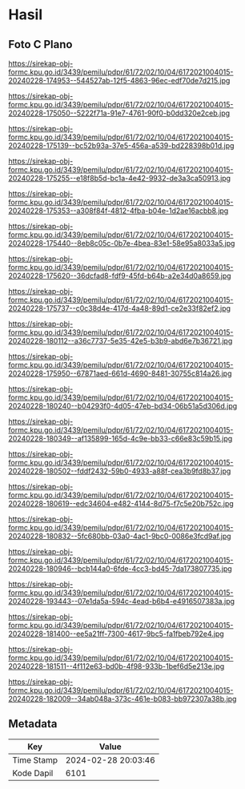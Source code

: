 # Hasil

## Foto C Plano

https://sirekap-obj-formc.kpu.go.id/3439/pemilu/pdpr/61/72/02/10/04/6172021004015-20240228-174953--544527ab-12f5-4863-96ec-edf70de7d215.jpg

https://sirekap-obj-formc.kpu.go.id/3439/pemilu/pdpr/61/72/02/10/04/6172021004015-20240228-175050--5222f71a-91e7-4761-90f0-b0dd320e2ceb.jpg

https://sirekap-obj-formc.kpu.go.id/3439/pemilu/pdpr/61/72/02/10/04/6172021004015-20240228-175139--bc52b93a-37e5-456a-a539-bd228398b01d.jpg

https://sirekap-obj-formc.kpu.go.id/3439/pemilu/pdpr/61/72/02/10/04/6172021004015-20240228-175255--e18f8b5d-bc1a-4e42-9932-de3a3ca50913.jpg

https://sirekap-obj-formc.kpu.go.id/3439/pemilu/pdpr/61/72/02/10/04/6172021004015-20240228-175353--a308f84f-4812-4fba-b04e-1d2ae16acbb8.jpg

https://sirekap-obj-formc.kpu.go.id/3439/pemilu/pdpr/61/72/02/10/04/6172021004015-20240228-175440--8eb8c05c-0b7e-4bea-83e1-58e95a8033a5.jpg

https://sirekap-obj-formc.kpu.go.id/3439/pemilu/pdpr/61/72/02/10/04/6172021004015-20240228-175620--36dcfad8-fdf9-45fd-b64b-a2e34d0a8659.jpg

https://sirekap-obj-formc.kpu.go.id/3439/pemilu/pdpr/61/72/02/10/04/6172021004015-20240228-175737--c0c38d4e-417d-4a48-89d1-ce2e33f82ef2.jpg

https://sirekap-obj-formc.kpu.go.id/3439/pemilu/pdpr/61/72/02/10/04/6172021004015-20240228-180112--a36c7737-5e35-42e5-b3b9-abd6e7b36721.jpg

https://sirekap-obj-formc.kpu.go.id/3439/pemilu/pdpr/61/72/02/10/04/6172021004015-20240228-175950--67871aed-661d-4690-8481-30755c814a26.jpg

https://sirekap-obj-formc.kpu.go.id/3439/pemilu/pdpr/61/72/02/10/04/6172021004015-20240228-180240--b04293f0-4d05-47eb-bd34-06b51a5d306d.jpg

https://sirekap-obj-formc.kpu.go.id/3439/pemilu/pdpr/61/72/02/10/04/6172021004015-20240228-180349--af135899-165d-4c9e-bb33-c66e83c59b15.jpg

https://sirekap-obj-formc.kpu.go.id/3439/pemilu/pdpr/61/72/02/10/04/6172021004015-20240228-180502--fddf2432-59b0-4933-a88f-cea3b9fd8b37.jpg

https://sirekap-obj-formc.kpu.go.id/3439/pemilu/pdpr/61/72/02/10/04/6172021004015-20240228-180619--edc34604-e482-4144-8d75-f7c5e20b752c.jpg

https://sirekap-obj-formc.kpu.go.id/3439/pemilu/pdpr/61/72/02/10/04/6172021004015-20240228-180832--5fc680bb-03a0-4ac1-9bc0-0086e3fcd9af.jpg

https://sirekap-obj-formc.kpu.go.id/3439/pemilu/pdpr/61/72/02/10/04/6172021004015-20240228-180946--bcb144a0-6fde-4cc3-bd45-7da173807735.jpg

https://sirekap-obj-formc.kpu.go.id/3439/pemilu/pdpr/61/72/02/10/04/6172021004015-20240228-193443--07e1da5a-594c-4ead-b6b4-e4916507383a.jpg

https://sirekap-obj-formc.kpu.go.id/3439/pemilu/pdpr/61/72/02/10/04/6172021004015-20240228-181400--ee5a21ff-7300-4617-9bc5-fa1fbeb792e4.jpg

https://sirekap-obj-formc.kpu.go.id/3439/pemilu/pdpr/61/72/02/10/04/6172021004015-20240228-181511--4f112e63-bd0b-4f98-933b-1bef6d5e213e.jpg

https://sirekap-obj-formc.kpu.go.id/3439/pemilu/pdpr/61/72/02/10/04/6172021004015-20240228-182009--34ab048a-373c-461e-b083-bb972307a38b.jpg


## Metadata

| Key        | Value               |
| ---------- | ------------------- |
| Time Stamp | 2024-02-28 20:03:46 |
| Kode Dapil | 6101                |



